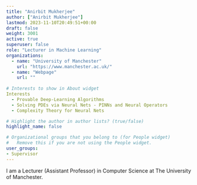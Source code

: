 ```yaml
---
title: "Anirbit Mukherjee"
author: ["Anirbit Mukherjee"]
lastmod: 2023-11-10T20:49:51+00:00
draft: false
weight: 3001
active: true
superuser: false
role: "Lecturer in Machine Learning"
organizations:
  - name: "University of Manchester"
    url: "https://www.manchester.ac.uk/"
  - name: "Webpage"
    url: ""
    
# Interests to show in About widget
Interests
  - Provable Deep-Learning Algorithms
  - Solving PDEs via Neural Nets - PINNs and Neural Operators
  - Complexity Theory for Neural Nets 

# Highlight the author in author lists? (true/false)
highlight_name: false

# Organizational groups that you belong to (for People widget)
#   Remove this if you are not using the People widget.
user_groups:
- Supervisor
---
```


I am a Lecturer (Assistant Professor) in Computer Science at The University of Manchester. 

